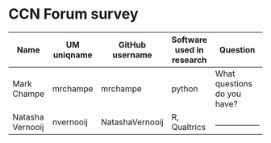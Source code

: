 
# CCN Forum survey 

| Name  | UM uniqname | GitHub username | Software used in research | Question
| ------------- | ------------- | ------------- | ------------- | ------------- |
| Mark Champe  | mrchampe | mrchampe | python | What questions do you have? |
| Natasha Vernooij  | nvernooij  | NatashaVernooij  | R, Qualtrics | ____________ |
